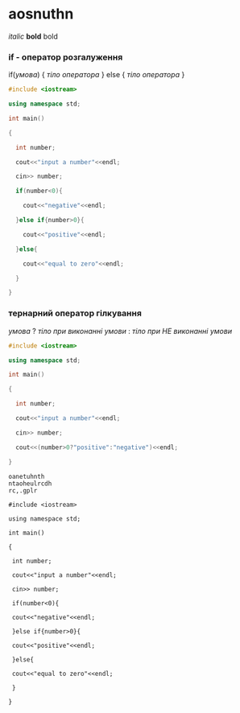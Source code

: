 # aosnuthn
*italic*
**bold**
bold

### if - оператор розгалуження

if(*умова*)
{
	*тіло оператора*
}
else
{
	*тіло оператора*
}
```c++
#include <iostream>

using namespace std;

int main()

{

  int number;

  cout<<"input a number"<<endl;

  cin>> number;

  if(number<0){

    cout<<"negative"<<endl;

  }else if{number>0}{

    cout<<"positive"<<endl;

  }else{

    cout<<"equal to zero"<<endl;

  }

}
```



### тернарний оператор гілкування
*умова* ? *тіло при виконанні умови* : *тіло при НЕ виконанні умови*

```c++
#include <iostream>

using namespace std;

int main()

{

  int number;

  cout<<"input a number"<<endl;

  cin>> number;

  cout<<(number>0?"positive":"negative")<<endl;

}
```


```
oanetuhnth
ntaoheulrcdh
rc,.gplr
```


```
#include <iostream>

using namespace std;

int main()

{

 int number;

 cout<<"input a number"<<endl;

 cin>> number;

 if(number<0){

 cout<<"negative"<<endl;

 }else if{number>0}{

 cout<<"positive"<<endl;

 }else{

 cout<<"equal to zero"<<endl;

 }

}
```